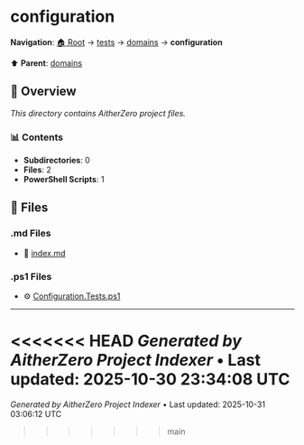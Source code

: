 # configuration

**Navigation**: [🏠 Root](../../../index.md) → [tests](../../index.md) → [domains](../index.md) → **configuration**

⬆️ **Parent**: [domains](../index.md)

## 📖 Overview

*This directory contains AitherZero project files.*

### 📊 Contents

- **Subdirectories**: 0
- **Files**: 2
- **PowerShell Scripts**: 1

## 📄 Files

### .md Files

- 📝 [index.md](./index.md)

### .ps1 Files

- ⚙️ [Configuration.Tests.ps1](./Configuration.Tests.ps1)

---

<<<<<<< HEAD
*Generated by AitherZero Project Indexer* • Last updated: 2025-10-30 23:34:08 UTC
=======
*Generated by AitherZero Project Indexer* • Last updated: 2025-10-31 03:06:12 UTC
>>>>>>> main

